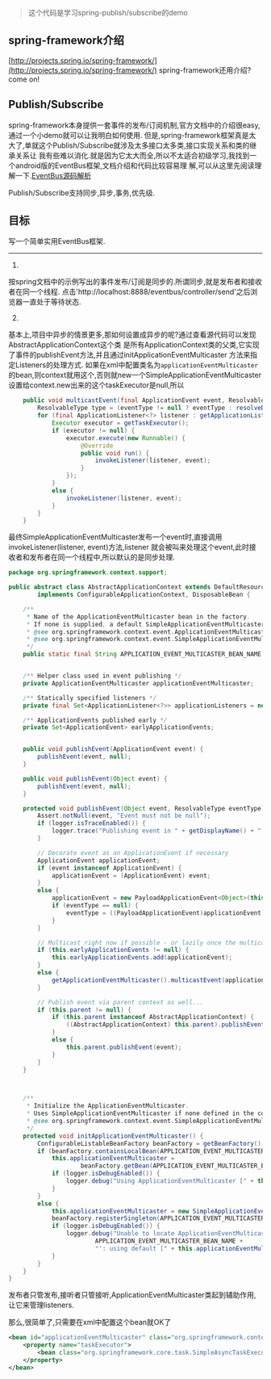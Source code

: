 > 这个代码是学习spring-publish/subscribe的demo

## spring-framework介绍
[http://projects.spring.io/spring-framework/](http://projects.spring.io/spring-framework/)
spring-framework还用介绍?come on!

## Publish/Subscribe
spring-framework本身提供一套事件的发布/订阅机制,官方文档中的介绍很easy,通过一个小demo就可以让我明白如何使用.
但是,spring-framework框架真是太大了,单就这个Publish/Subscribe就涉及太多接口太多类,接口实现关系和类的继承关系让
我有些难以消化.就是因为它太大而全,所以不太适合初级学习,我找到一个android版的EventBus框架,文档介绍和代码比较容易理
解,可以从这里先阅读理解一下.[EventBus源码解析](http://a.codekk.com/detail/Android/Trinea/EventBus%20%E6%BA%90%E7%A0%81%E8%A7%A3%E6%9E%90)

Publish/Subscribe支持同步,异步,事务,优先级.

## 目标
写一个简单实用EventBus框架.

--------------------------------------------------------------------------------------

1.
按spring文档中的示例写出的事件发布/订阅是同步的.所谓同步,就是发布者和接收者在同一个线程.
点击'http://localhost:8888/eventbus/controller/send'之后浏览器一直处于等待状态.

2.
基本上,项目中异步的情景更多,那如何设置成异步的呢?通过查看源代码可以发现AbstractApplicationContext这个类
是所有ApplicationContext类的父类,它实现了事件的publishEvent方法,并且通过initApplicationEventMulticaster
方法来指定Listeners的处理方式.
如果在xml中配置类名为`applicationEventMulticaster`的bean,则context就用这个,否则就new一个SimpleApplicationEventMulticaster
设置给context.new出来的这个taskExecutor是null,所以
```java
	public void multicastEvent(final ApplicationEvent event, ResolvableType eventType) {
		ResolvableType type = (eventType != null ? eventType : resolveDefaultEventType(event));
		for (final ApplicationListener<?> listener : getApplicationListeners(event, type)) {
			Executor executor = getTaskExecutor();
			if (executor != null) {
				executor.execute(new Runnable() {
					@Override
					public void run() {
						invokeListener(listener, event);
					}
				});
			}
			else {
				invokeListener(listener, event);
			}
		}
	}
```
最终SimpleApplicationEventMulticaster发布一个event时,直接调用invokeListener(listener, event)方法,listener
就会被叫来处理这个event,此时接收者和发布者在同一个线程中,所以默认的是同步处理.
```java
package org.springframework.context.support;

public abstract class AbstractApplicationContext extends DefaultResourceLoader
		implements ConfigurableApplicationContext, DisposableBean {

	/**
	 * Name of the ApplicationEventMulticaster bean in the factory.
	 * If none is supplied, a default SimpleApplicationEventMulticaster is used.
	 * @see org.springframework.context.event.ApplicationEventMulticaster
	 * @see org.springframework.context.event.SimpleApplicationEventMulticaster
	 */
	public static final String APPLICATION_EVENT_MULTICASTER_BEAN_NAME = "applicationEventMulticaster";


	/** Helper class used in event publishing */
	private ApplicationEventMulticaster applicationEventMulticaster;

	/** Statically specified listeners */
	private final Set<ApplicationListener<?>> applicationListeners = new LinkedHashSet<ApplicationListener<?>>();

	/** ApplicationEvents published early */
	private Set<ApplicationEvent> earlyApplicationEvents;


	public void publishEvent(ApplicationEvent event) {
		publishEvent(event, null);
	}

	public void publishEvent(Object event) {
		publishEvent(event, null);
	}

	protected void publishEvent(Object event, ResolvableType eventType) {
		Assert.notNull(event, "Event must not be null");
		if (logger.isTraceEnabled()) {
			logger.trace("Publishing event in " + getDisplayName() + ": " + event);
		}

		// Decorate event as an ApplicationEvent if necessary
		ApplicationEvent applicationEvent;
		if (event instanceof ApplicationEvent) {
			applicationEvent = (ApplicationEvent) event;
		}
		else {
			applicationEvent = new PayloadApplicationEvent<Object>(this, event);
			if (eventType == null) {
				eventType = ((PayloadApplicationEvent)applicationEvent).getResolvableType();
			}
		}

		// Multicast right now if possible - or lazily once the multicaster is initialized
		if (this.earlyApplicationEvents != null) {
			this.earlyApplicationEvents.add(applicationEvent);
		}
		else {
			getApplicationEventMulticaster().multicastEvent(applicationEvent, eventType);
		}

		// Publish event via parent context as well...
		if (this.parent != null) {
			if (this.parent instanceof AbstractApplicationContext) {
				((AbstractApplicationContext) this.parent).publishEvent(event, eventType);
			}
			else {
				this.parent.publishEvent(event);
			}
		}
	}



	/**
	 * Initialize the ApplicationEventMulticaster.
	 * Uses SimpleApplicationEventMulticaster if none defined in the context.
	 * @see org.springframework.context.event.SimpleApplicationEventMulticaster
	 */
	protected void initApplicationEventMulticaster() {
		ConfigurableListableBeanFactory beanFactory = getBeanFactory();
		if (beanFactory.containsLocalBean(APPLICATION_EVENT_MULTICASTER_BEAN_NAME)) {
			this.applicationEventMulticaster =
					beanFactory.getBean(APPLICATION_EVENT_MULTICASTER_BEAN_NAME, ApplicationEventMulticaster.class);
			if (logger.isDebugEnabled()) {
				logger.debug("Using ApplicationEventMulticaster [" + this.applicationEventMulticaster + "]");
			}
		}
		else {
			this.applicationEventMulticaster = new SimpleApplicationEventMulticaster(beanFactory);
			beanFactory.registerSingleton(APPLICATION_EVENT_MULTICASTER_BEAN_NAME, this.applicationEventMulticaster);
			if (logger.isDebugEnabled()) {
				logger.debug("Unable to locate ApplicationEventMulticaster with name '" +
						APPLICATION_EVENT_MULTICASTER_BEAN_NAME +
						"': using default [" + this.applicationEventMulticaster + "]");
			}
		}
	}
}
```
发布者只管发布,接听者只管接听,ApplicationEventMulticaster类起到辅助作用,让它来管理listeners.

那么,很简单了,只需要在xml中配置这个bean就OK了
```xml
<bean id="applicationEventMulticaster" class="org.springframework.context.event.SimpleApplicationEventMulticaster">
    <property name="taskExecutor">
        <bean class="org.springframework.core.task.SimpleAsyncTaskExecutor"/>
    </property>
</bean>
```
